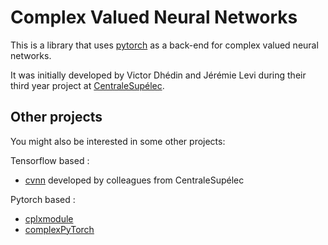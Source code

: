 # Complex Valued Neural Networks

This is a library that uses [pytorch](https://pytorch.org) as a back-end for complex valued neural networks.

It was initially developed by Victor Dhédin and Jérémie Levi during their third year project at [CentraleSupélec](https://www.centralesupelec.fr/). 


## Other projects

You might also be interested in some other projects: 

Tensorflow based : 

- [cvnn](https://github.com/NEGU93/cvnn) developed by colleagues from CentraleSupélec

Pytorch based : 

- [cplxmodule](https://github.com/ivannz/cplxmodule)
- [complexPyTorch](https://github.com/wavefrontshaping/complexPyTorch)
